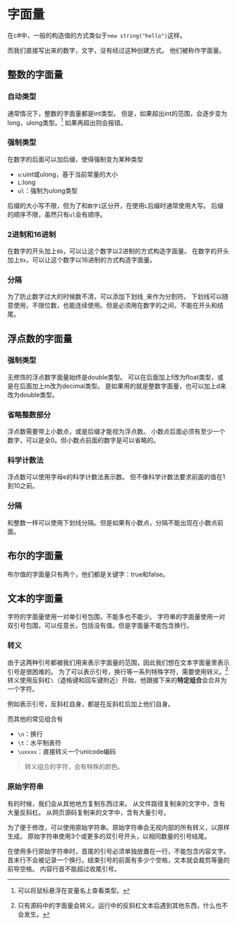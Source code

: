 ﻿# 字面量
在c#中，一般的构造值的方式类似于`new string("hello")`这样。

而我们直接写出来的数字，文字，没有经过这种创建方式。
他们被称作字面量。
## 整数的字面量
### 自动类型
通常情况下，整数的字面量都是int类型。
但是，如果超出int的范围，会逐步变为long，ulong类型。[^1]
如果再超出则会报错。

[^1]:可以将鼠标悬浮在变量名上查看类型。

### 强制类型
在数字的后面可以加后缀，使得强制变为某种类型
- `u`:uint或ulong，基于当前常量的大小
- `L`:long
- `ul`：强制为ulong类型

后缀的大小写不限，但为了和`数字1`区分开，在使用`L`后缀时通常使用大写。
后缀的顺序不限，虽然只有`ul`会有顺序。

### 2进制和16进制
在数字的开头加上`0b`，可以让这个数字以2进制的方式构造字面量。
在数字的开头加上`0x`，可以让这个数字以16进制的方式构造字面量。

### 分隔
为了防止数字过大的时候数不清，可以添加下划线`_`来作为分割符。
下划线可以随意使用，不限位数，也能连续使用。但是必须用在数字的之间，不能在开头和结尾。

## 浮点数的字面量
### 强制类型
无修饰的浮点数字面量始终是double类型。
可以在后面加上f改为float类型，或是在后面加上m改为decimal类型。
是如果用的就是整数字面量，也可以加上d来改为double类型。

### 省略整数部分
浮点数需要带上小数点，或是后缀才能视为浮点数。
小数点后面必须有至少一个数字，可以是全0。但小数点前面的数字是可以省略的。

### 科学计数法
浮点数可以使用字母e的科学计数法表示数。
但不像科学计数法要求前面的值在1到10之前。

### 分隔
和整数一样可以使用下划线分隔。但是如果有小数点，分隔不能出现在小数点前面。
## 布尔的字面量
布尔值的字面量只有两个，他们都是关键字：true和false。

## 文本的字面量
字符的字面量使用一对单引号包围，不能多也不能少。
字符串的字面量使用一对双引号包围，可以任意长，包括没有值。但是字面量不能包含换行。

### 转义
由于这两种引号都被我们用来表示字面量的范围，因此我们想在文本字面量里表示引号是很困难的。
为了可以表示引号，换行等一系列特殊字符，需要使用转义。[^3]
转义使用反斜杠`\`（退格键和回车键附近）开始，他跟接下来的**特定组合**会合并为一个字符。

[^3]:只有源码中的字面量会转义。运行中的反斜杠文本后遇到其他东西，什么也不会发生。

例如表示引号，反斜杠自身，都是在反斜杠后加上他们自身。

而其他的常见组合有
- `\n`：换行
- `\t`：水平制表符
- `\uxxxx`：直接转义一个unicode编码

>转义组合的字符，会有特殊的颜色。
### 原始字符串
有的时候，我们会从其他地方复制东西过来。
从文件路径复制来的文字中，含有大量反斜杠。
从网页源码复制来的文字中，含有大量引号。

为了便于修改，可以使用原始字符串。原始字符串会无视内部的所有转义，以原样生成。
原始字符串使用3个或更多的双引号开头，以相同数量的引号结尾。


在使用多行原始字符串时，首尾的引号必须单独放置在一行，不能包含内容文字。
首末行不会被记录一个换行。结束引号的前面有多少个空格，文本就会裁剪等量的前导空格。
内容行首不能超过收尾引号。
